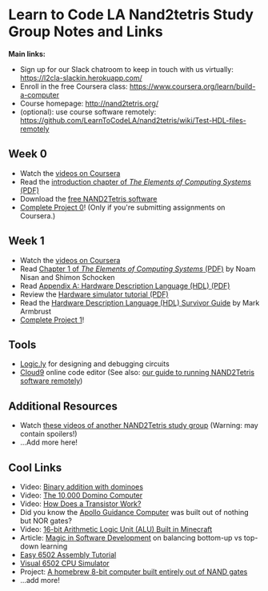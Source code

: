 # Learn to Code LA Nand2tetris Study Group Notes and Links

**Main links:**

- Sign up for our Slack chatroom to keep in touch with us virtually: https://l2cla-slackin.herokuapp.com/
- Enroll in the free Coursera class: https://www.coursera.org/learn/build-a-computer
- Course homepage: http://nand2tetris.org/
- (optional): use course software remotely: https://github.com/LearnToCodeLA/nand2tetris/wiki/Test-HDL-files-remotely

## Week 0

- Watch the [videos on Coursera](https://www.coursera.org/learn/build-a-computer)
- Read the [introduction chapter of *The Elements of Computing Systems* (PDF)](http://www.nand2tetris.org/chapters/intro.pdf)
- Download the [free NAND2Tetris software](http://nand2tetris.org/software.php)
- [Complete Project 0](http://nand2tetris.org/01.php)! (Only if you're submitting assignments on Coursera.)

## Week 1

- Watch the [videos on Coursera](https://www.coursera.org/learn/build-a-computer)
- Read [Chapter 1 of *The Elements of Computing Systems* (PDF)](http://nand2tetris.org/chapters/chapter%2001.pdf) by Noam Nisan and Shimon Schocken
- Read [Appendix A: Hardware Description Language (HDL) (PDF)](http://nand2tetris.org/chapters/appendix%20A.pdf)
- Review the [Hardware simulator tutorial (PDF)](http://nand2tetris.org/tutorials/PDF/Hardware%20Simulator%20Tutorial.pdf)
- Read the [Hardware Description Language (HDL) Survivor Guide](http://nand2tetris.org/software/HDL%20Survival%20Guide.html) by Mark Armbrust
- [Complete Project 1](http://nand2tetris.org/01.php)!

## Tools

- [Logic.ly](http://logic.ly/) for designing and debugging circuits
- [Cloud9](https://c9.io/) online code editor (See also: [our guide to running NAND2Tetris software remotely](https://github.com/LearnToCodeLA/nand2tetris/wiki/Test-HDL-files-remotely))

## Additional Resources

- Watch [these videos of another NAND2Tetris study group](https://www.youtube.com/playlist?list=PLItFDtW5mcKqzmdjdEhha6KImPwBLBaQr) (Warning: may contain spoilers!)
- ...Add more here!

## Cool Links

- Video: [Binary addition with dominoes](https://www.youtube.com/watch?v=lNuPy-r1GuQ)
- Video: [The 10,000 Domino Computer](https://www.youtube.com/watch?v=OpLU__bhu2w)
- Video: [How Does a Transistor Work?](https://www.youtube.com/watch?v=IcrBqCFLHIY)
- Did you know the [Apollo Guidance Computer](https://en.wikipedia.org/wiki/Apollo_Guidance_Computer) was built out of nothing but NOR gates?
- Video: [16-bit Arithmetic Logic Unit (ALU) Built in Minecraft](https://www.youtube.com/watch?v=LGkkyKZVzug)
- Article: [Magic in Software Development](http://skilldrick.co.uk/2011/04/magic-in-software-development/) on balancing bottom-up vs top-down learning
- [Easy 6502 Assembly Tutorial](http://skilldrick.github.io/easy6502/)
- [Visual 6502 CPU Simulator](http://www.visual6502.org/JSSim/)
- Project: [A homebrew 8-bit computer built entirely out of NAND gates](https://hackaday.io/project/9795-nedonand-homebrew-computer)
- ...add more!
